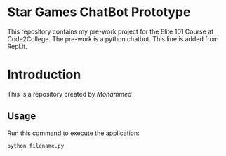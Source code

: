 # Star Games ChatBot Prototype
This repository contains my pre-work project for the Elite 101 Course at Code2College.
The pre-work is a python chatbot.
This line is added from Repl.it.

# Introduction


This is a repository created by *Mohammed*


## Usage


Run this command to execute the application:


`python filename.py`

 

```
